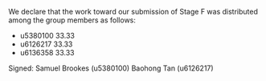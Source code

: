We declare that the work toward our submission of Stage F was distributed among the group members as follows:

* u5380100 33.33
* u6126217 33.33
* u6136358 33.33

Signed: Samuel Brookes (u5380100) Baohong Tan (u6126217)
